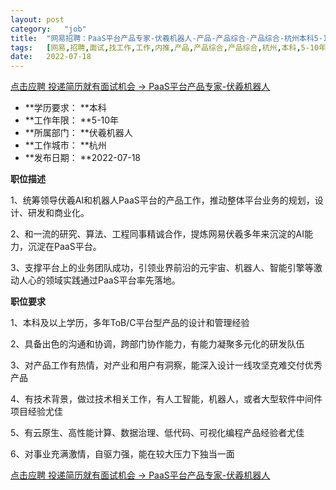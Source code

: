 ```yaml
---
layout:	post
category:	"job"
title:	"网易招聘：PaaS平台产品专家-伏羲机器人-产品-产品综合-产品综合-杭州本科5-10年"
tags:	[网易,招聘,面试,找工作,工作,内推,产品,产品综合,产品综合,杭州,本科,5-10年]
date:	2022-07-18
---
```


[点击应聘 投递简历就有面试机会 ->  PaaS平台产品专家-伏羲机器人](http://mobile.bole.netease.com/bole/boleDetail?id=41325&employeeId=346f03c3cda5f04c&key=all)



- **学历要求： **本科
- **工作年限： **5-10年
- **所属部门： **伏羲机器人
- **工作城市： **杭州
- **发布日期： **2022-07-18



**职位描述**

1、统筹领导伏羲AI和机器人PaaS平台的产品工作，推动整体平台业务的规划，设计、研发和商业化。

2、和一流的研究、算法、工程同事精诚合作，提炼网易伏羲多年来沉淀的AI能力，沉淀在PaaS平台。

3、支撑平台上的业务团队成功，引领业界前沿的元宇宙、机器人、智能引擎等激动人心的领域实践通过PaaS平台率先落地。



**职位要求**

1、本科及以上学历，多年ToB/C平台型产品的设计和管理经验

2、具备出色的沟通和协调，跨部门协作能力，有能力凝聚多元化的研发队伍

3、对产品工作有热情，对产业和用户有洞察，能深入设计一线攻坚克难交付优秀产品

4、有技术背景，做过技术相关工作，有人工智能，机器人，或者大型软件中间件项目经验尤佳

5、有云原生、高性能计算、数据治理、低代码、可视化编程产品经验者尤佳

6、对事业充满激情，自驱力强，能在较大压力下独当一面



[点击应聘 投递简历就有面试机会 ->  PaaS平台产品专家-伏羲机器人](http://mobile.bole.netease.com/bole/boleDetail?id=41325&employeeId=346f03c3cda5f04c&key=all)